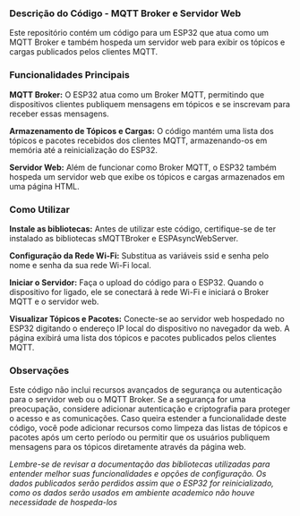 ### Descrição do Código - MQTT Broker e Servidor Web


Este repositório contém um código para um ESP32 que atua como um MQTT Broker e também hospeda um servidor web para exibir os tópicos e cargas publicados pelos clientes MQTT.


### Funcionalidades Principais


**MQTT Broker:** O ESP32 atua como um Broker MQTT, permitindo que dispositivos clientes publiquem mensagens em tópicos e se inscrevam para receber essas mensagens.

**Armazenamento de Tópicos e Cargas:** O código mantém uma lista dos tópicos e pacotes recebidos dos clientes MQTT, armazenando-os em memória até a reinicialização do ESP32.

**Servidor Web:** Além de funcionar como Broker MQTT, o ESP32 também hospeda um servidor web que exibe os tópicos e cargas armazenados em uma página HTML.


### Como Utilizar


**Instale as bibliotecas:** Antes de utilizar este código, certifique-se de ter instalado as bibliotecas sMQTTBroker e ESPAsyncWebServer.

**Configuração da Rede Wi-Fi:** Substitua as variáveis ssid e senha pelo nome e senha da sua rede Wi-Fi local.

**Iniciar o Servidor:** Faça o upload do código para o ESP32. Quando o dispositivo for ligado, ele se conectará à rede Wi-Fi e iniciará o Broker MQTT e o servidor web.

**Visualizar Tópicos e Pacotes:** Conecte-se ao servidor web hospedado no ESP32 digitando o endereço IP local do dispositivo no navegador da web. A página exibirá uma lista dos tópicos e pacotes publicados pelos clientes MQTT.


### Observações


Este código não inclui recursos avançados de segurança ou autenticação para o servidor web ou o MQTT Broker. Se a segurança for uma preocupação, considere adicionar autenticação e criptografia para proteger o acesso e as comunicações. Caso queira estender a funcionalidade deste código, você pode adicionar recursos como limpeza das listas de tópicos e pacotes após um certo período ou permitir que os usuários publiquem mensagens para os tópicos diretamente através da página web.

*Lembre-se de revisar a documentação das bibliotecas utilizadas para entender melhor suas funcionalidades e opções de configuração.*
*Os dados publicados serão perdidos assim que o ESP32 for reinicializado, como os dados serão usados em ambiente academico não houve necessidade de hospeda-los*
